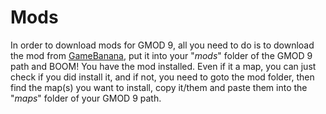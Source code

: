 # Mods
In order to download mods for GMOD 9, all you need to do is to download the mod from [GameBanana](https://gamebanana.com/games/26), put it into your "*mods*" folder of the GMOD 9 path and BOOM! You have the mod installed. Even if it a map, you can just check if you did install it, and if not, you need to goto the mod folder, then find the map(s) you want to install, copy it/them and paste them into the "*maps*" folder of your GMOD 9 path.